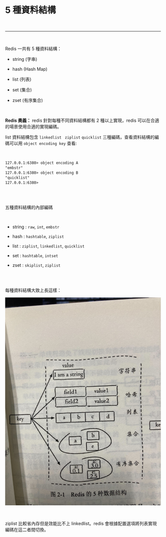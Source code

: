 # 5 種資料結構

<br>

---

<br>

Redis 一共有 5 種資料結構：

* string (字串)

* hash (Hash Map)

* list (列表)

* set (集合)

* zset (有序集合)

<br>

__Redis 奧義：__  redis 針對每種不同資料結構都有 2 種以上實現，redis 可以在合適的場景使用合適的實現編碼。

list 資料結構包含 `linkedlist` ` ziplist` `quicklist` 三種編碼，查看資料結構的編碼可以用 `object encoding key` 查看:

<br>

```
127.0.0.1:6380> object encoding A
"embstr"
127.0.0.1:6380> object encoding B
"quicklist"
127.0.0.1:6380> 
```

<br>
<br>

五種資料結構的內部編碼

<br>

* string : `raw`, `int`, `embstr`

* hash : `hashtable`, `ziplist`

* list : `ziplist`, `linkedlist`, `quicklist`

* set : `hashtable`, `intset`

* zset : `skiplist`, `ziplist`

<br>
<br>

每種資料結構大致上長這樣：

![1](IMG_0224.JPG)

<br>

ziplist 比較省內存但是效能比不上 linkedlist。redis 會根據配置選項將列表實現編碼在這二者間切換。